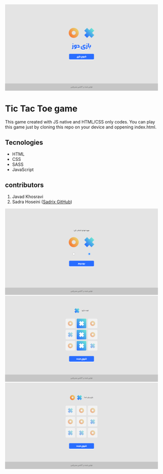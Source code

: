 ![tic tac toe game](/assets/img-1.png)
# Tic Tac Toe game
This game created with JS native and HTML/CSS only codes.
You can play this game just by cloning this repo on your device and oppening index.html.

## Tecnologies
* HTML
* CSS
* SASS
* JavaScript

## contributors
1. Javad Khosravi
2. Sadra Hoseini ([Sadrix GitHub](https://github.com/sadrix))

![tic tac toe game](/assets/img-2.png)
![tic tac toe game](/assets/img-3.png)
![tic tac toe game](/assets/img-4.png)
